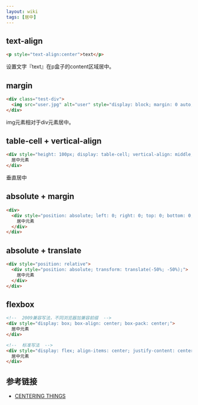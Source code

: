 ```yaml
---
layout: wiki
tags: [居中]
---
```



## text-align

```html
<p style="text-align:center">text</p>
```

设置文字『text』在p盒子的content区域居中。


## margin

```html
<div class="test-div">
  <img src="user.jpg" alt="user" style="display: block; margin: 0 auto;">
</div>
```

img元素相对于div元素居中。


## table-cell + vertical-align

```html
<div style="height: 100px; display: table-cell; vertical-align: middle;">
  居中元素
</div>
```

垂直居中

## absolute + margin

```html
<div>
  <div style="position: absolute; left: 0; right: 0; top: 0; bottom: 0; margin: auto;">
    居中元素
  </div>
</div>
```


## absolute + translate

```html
<div style="position: relative">
  <div style="position: absolute; transform: translate(-50%; -50%);">
    居中元素
  </div>
</div>
```


## flexbox

```html
<!--  2009兼容写法，不同浏览器加兼容前缀  -->
<div style="display: box; box-align: center; box-pack: center;">
  居中元素
</div>

<!--  标准写法  -->
<div style="display: flex; align-items: center; justify-content: center;">
  居中元素
</div>
```



## 参考链接

* [CENTERING THINGS](https://www.w3.org/Style/Examples/007/center.en.html)
